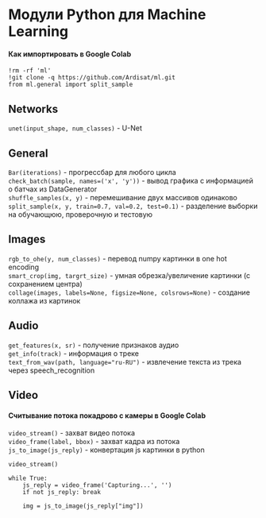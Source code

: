 # Модули Python для Machine Learning


#### Как импортировать в Google Colab

    !rm -rf 'ml'   
    !git clone -q https://github.com/Ardisat/ml.git   
    from ml.general import split_sample   



## Networks

`unet(input_shape, num_classes)` - U-Net



## General

`Bar(iterations)` - прогрессбар для любого цикла   
`check_batch(sample, names=('x', 'y'))` - вывод графика с информацией о батчах из DataGenerator   
`shuffle_samples(x, y)` - перемешивание двух массивов одинаково    
`split_sample(x, y, train=0.7, val=0.2, test=0.1)` - разделение выборки на обучающюю, проверочную и тестовую   



## Images

`rgb_to_ohe(y, num_classes)` - перевод numpy картинки в one hot encoding   
`smart_crop(img, targrt_size)` - умная обрезка/увеличение картинки (с сохранением центра)   
`collage(images, labels=None, figsize=None, colsrows=None)` - создание коллажа из картинок     
   


## Audio

`get_features(x, sr)` - получение признаков аудио   
`get_info(track)` - информация о треке   
`text_from_wav(path, language="ru-RU")` - извлечение текста из трека через speech_recognition   
   


## Video

#### Считывание потока покадрово с камеры в Google Colab
`video_stream()` - захват видео потока   
`video_frame(label, bbox)` - захват кадра из потока   
`js_to_image(js_reply)` - конвертация js картинки в python   

    video_stream()

    while True:
        js_reply = video_frame('Capturing...', '')
        if not js_reply: break

        img = js_to_image(js_reply["img"])
   